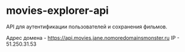 # movies-explorer-api

API для аутентификации пользователей и сохранения фильмов.

Адрес домена - https://api.movies.jane.nomoredomainsmonster.ru
IP - 51.250.31.53
